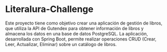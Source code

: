 # Literalura-Challenge
Este proyecto tiene como objetivo crear una aplicación de gestión de libros, que utiliza la API de Gutendex para obtener información de libros y almacena los datos en una base de datos PostgreSQL. La aplicación, desarrollada con Spring Boot, permite realizar operaciones CRUD (Crear, Leer, Actualizar, Eliminar) sobre un catálogo de libros.
